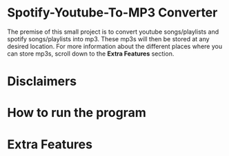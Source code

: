 # Spotify-Youtube-To-MP3 Converter

The premise of this small project is to convert youtube songs/playlists and spotify songs/playlists into mp3. These mp3s will then be stored at any desired location. For more information about the different places where you can store mp3s, scroll down to the __Extra Features__ section. 


# Disclaimers 




# How to run the program 




# Extra Features 

